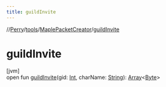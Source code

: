 ```yaml
---
title: guildInvite
---
```

//[Perry](../../../index.html)/[tools](../index.html)/[MaplePacketCreator](index.html)/[guildInvite](guild-invite.html)



# guildInvite



[jvm]\
open fun [guildInvite](guild-invite.html)(gid: [Int](https://kotlinlang.org/api/latest/jvm/stdlib/kotlin/-int/index.html), charName: [String](https://docs.oracle.com/javase/8/docs/api/java/lang/String.html)): [Array](https://kotlinlang.org/api/latest/jvm/stdlib/kotlin/-array/index.html)<[Byte](https://kotlinlang.org/api/latest/jvm/stdlib/kotlin/-byte/index.html)>




